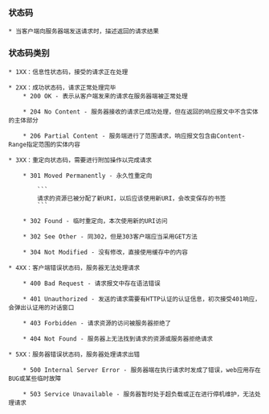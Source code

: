 ### 状态码
	* 当客户端向服务器端发送请求时，描述返回的请求结果

### 状态码类别
	* 1XX：信息性状态码，接受的请求正在处理
	
	* 2XX：成功状态码，请求正常处理完毕
		* 200 OK - 表示从客户端发来的请求在服务器端被正常处理

		* 204 No Content - 服务器接收的请求已成功处理，但在返回的响应报文中不含实体的主体部分

		* 206 Partial Content - 服务端进行了范围请求，响应报文包含由Content-Range指定范围的实体内容

	* 3XX：重定向状态码，需要进行附加操作以完成请求

		* 301 Moved Permanently - 永久性重定向
			
			```
			请求的资源已被分配了新URI，以后应该使用新URI，会改变保存的书签
			```

		* 302 Found - 临时重定向，本次使用新的URI访问

		* 302 See Other - 同302，但是303客户端应当采用GET方法

		* 304 Not Modified - 没有修改，直接使用缓存中的内容
	
	* 4XX：客户端错误状态码，服务器无法处理请求
	
		* 400 Bad Request - 请求报文中存在语法错误

		* 401 Unauthorized - 发送的请求需要有HTTP认证的认证信息，初次接受401响应，会弹出认证用的对话窗口

		* 403 Forbidden - 请求资源的访问被服务器拒绝了

		* 404 Not Found - 服务器上无法找到请求的资源或服务器拒绝请求

	* 5XX：服务器错误状态码，服务器处理请求出错

		* 500 Internal Server Error - 服务器端在执行请求时发成了错误，web应用存在BUG或某些临时故障

		* 503 Service Unavailable - 服务器暂时处于超负载或正在进行停机维护，无法处理请求
